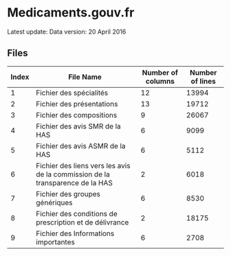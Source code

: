 # Medicaments.gouv.fr
Latest update: 
Data version: 20 April 2016


## Files

| Index  | File Name | Number of columns | Number of lines | 
| ------------- | ------------- |-------------|-------------|
| 1  | Fichier des spécialités  |12 |13994 |
| 2  | Fichier des présentations  |13 |19712 |
| 3  | Fichier des compositions  |9 | 26067|
| 4  | Fichier des avis SMR de la HAS  |6 |9099 |
| 5  | Fichier des avis ASMR de la HAS  | 6|5112 |
| 6  | Fichier des liens vers les avis de la commission de la transparence de la HAS  |2 | 6018 |
| 7  | Fichier des groupes génériques  | 6| 8530|
| 8  | Fichier des conditions de prescription et de délivrance  |2 | 18175|
| 9  | Fichier des Informations importantes  |6 | 2708|

